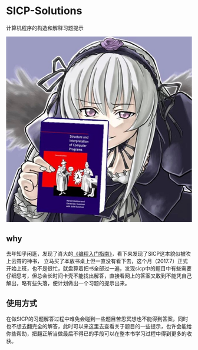 # SICP-Solutions
计算机程序的构造和解释习题提示  

[![SICP](assets/sicp_banner.jpg)](http://sicp.liujiacai.net/)

## why

去年知乎闲逛，发现了肖大的[《编程入门指南》](https://zhuanlan.zhihu.com/p/19959253)，看下来发现了SICP这本貌似被吹上云霄的神书，
立马买了本放书桌上但一直没有看下去，这个月（2017.7）正式开始上班，也不是很忙，就盘算着把书全部过一遍，发现sicp中的题目中有些需要仔细思考，但总会长时间卡壳不能找出解答，直接看网上的答案又敢到不能凭自己解出，略有些失落，便计划做出一个习题的提示出来。

## 使用方式

在做SICP的习题解答过程中难免会碰到一些题目苦思冥想也不能得到答案，同时也不想去翻完全的解答，此时可以来这里去查看关于题目的一些提示，也许会能给你些帮助，把翻正解当做最后不得已的手段可以在整本书学习过程中得到更多的收获。
